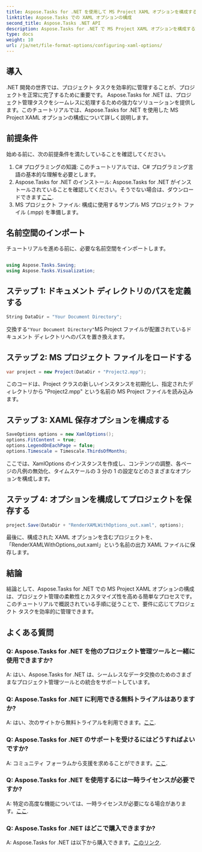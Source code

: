 ```yaml
---
title: Aspose.Tasks for .NET を使用して MS Project XAML オプションを構成する
linktitle: Aspose.Tasks での XAML オプションの構成
second_title: Aspose.Tasks .NET API
description: Aspose.Tasks for .NET で MS Project XAML オプションを構成する方法を学習します。段階的なガイダンスにより、プロジェクト管理の柔軟性とカスタマイズを強化します。
type: docs
weight: 10
url: /ja/net/file-format-options/configuring-xaml-options/
---
```

## 導入
.NET 開発の世界では、プロジェクト タスクを効率的に管理することが、プロジェクトを正常に完了するために重要です。 Aspose.Tasks for .NET は、プロジェクト管理タスクをシームレスに処理するための強力なソリューションを提供します。このチュートリアルでは、Aspose.Tasks for .NET を使用した MS Project XAML オプションの構成について詳しく説明します。 
## 前提条件
始める前に、次の前提条件を満たしていることを確認してください。
1. C# プログラミングの知識: このチュートリアルでは、C# プログラミング言語の基本的な理解を必要とします。
2.  Aspose.Tasks for .NET のインストール: Aspose.Tasks for .NET がインストールされていることを確認してください。そうでない場合は、ダウンロードできます[ここ](https://releases.aspose.com/tasks/net/).
3. MS プロジェクト ファイル: 構成に使用するサンプル MS プロジェクト ファイル (.mpp) を準備します。
## 名前空間のインポート
チュートリアルを進める前に、必要な名前空間をインポートします。
```csharp

using Aspose.Tasks.Saving;
using Aspose.Tasks.Visualization;
```
## ステップ 1: ドキュメント ディレクトリのパスを定義する
```csharp
String DataDir = "Your Document Directory";
```
交換する`"Your Document Directory"`MS Project ファイルが配置されているドキュメント ディレクトリへのパスを置き換えます。
## ステップ 2: MS プロジェクト ファイルをロードする
```csharp
var project = new Project(DataDir + "Project2.mpp");
```
このコードは、Project クラスの新しいインスタンスを初期化し、指定されたディレクトリから "Project2.mpp" という名前の MS Project ファイルを読み込みます。
## ステップ 3: XAML 保存オプションを構成する
```csharp
SaveOptions options = new XamlOptions();
options.FitContent = true;
options.LegendOnEachPage = false;
options.Timescale = Timescale.ThirdsOfMonths;
```
ここでは、XamlOptions のインスタンスを作成し、コンテンツの調整、各ページの凡例の無効化、タイムスケールの 3 分の 1 の設定などのさまざまなオプションを構成します。
## ステップ 4: オプションを構成してプロジェクトを保存する
```csharp
project.Save(DataDir + "RenderXAMLWithOptions_out.xaml", options);
```
最後に、構成された XAML オプションを含むプロジェクトを、「RenderXAMLWithOptions_out.xaml」という名前の出力 XAML ファイルに保存します。
## 結論
結論として、Aspose.Tasks for .NET での MS Project XAML オプションの構成は、プロジェクト管理の柔軟性とカスタマイズ性を高める簡単なプロセスです。このチュートリアルで概説されている手順に従うことで、要件に応じてプロジェクト タスクを効率的に管理できます。

## よくある質問

### Q: Aspose.Tasks for .NET を他のプロジェクト管理ツールと一緒に使用できますか?

A: はい、Aspose.Tasks for .NET は、シームレスなデータ交換のためのさまざまなプロジェクト管理ツールとの統合をサポートしています。

### Q: Aspose.Tasks for .NET に利用できる無料トライアルはありますか?

 A: はい、次のサイトから無料トライアルを利用できます。[ここ](https://releases.aspose.com/).

### Q: Aspose.Tasks for .NET のサポートを受けるにはどうすればよいですか?

 A: コミュニティ フォーラムから支援を求めることができます。[ここ](https://forum.aspose.com/c/tasks/15).

### Q: Aspose.Tasks for .NET を使用するには一時ライセンスが必要ですか?

 A: 特定の高度な機能については、一時ライセンスが必要になる場合があります。[ここ](https://purchase.aspose.com/temporary-license/).

### Q: Aspose.Tasks for .NET はどこで購入できますか?

 A: Aspose.Tasks for .NET は以下から購入できます。[このリンク](https://purchase.aspose.com/buy).